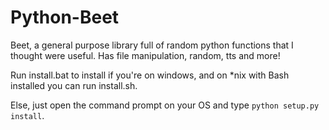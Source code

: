 # Python-Beet
Beet, a general purpose library full of random python functions that I thought were useful. Has file manipulation, random, tts and more!<br>

Run install.bat to install if you're on windows, and on \*nix with Bash installed you can run install.sh.<br>

Else, just open the command prompt on your OS and type `python setup.py install`.
